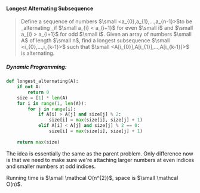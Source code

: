 #### Longest Alternating Subsequence

> Define a sequence of numbers $\small <a_{0},a_{1},...,a_{n-1}>$to be _alternating _if $\small a_{i} < a_{i+1}$ for even $\small i$ and $\small a_{i} > a_{i+1}$ for odd $\small i$. Given an array of numbers $\small A$ of length $\small n$, find a longest subsequence $\small <i_{0},...,i_{k-1}>$ such that $\small <A[i_{0}],A[i_{1}],...,A[i_{k-1}]>$ is alternating.

##### Dynamic Programming:

```py
def longest_alternating(A):
    if not A:
        return 0
    size = [1] * len(A)
    for i in range(1, len(A)):
        for j in range(i):
            if A[i] > A[j] and size[j] % 2:
                size[i] = max(size[i], size[j] + 1)
            elif A[i] < A[j] and size[j] % 2 == 0:
                size[i] = max(size[i], size[j] + 1)
    
    return max(size)
```

The idea is essentially the same as the parent problem. Only difference now is that we need to make sure we're attaching larger numbers at even indices and smaller numbers at odd indices. 

Running time is $\small \mathcal O(n^{2})$, space is $\small \mathcal O(n)$.

